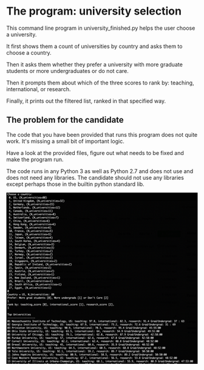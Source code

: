 # The program: university selection

This command line program in university_finished.py helps the user choose
a university.

It first shows them a count of universities by country 
and asks them to choose a country.

Then it asks them whether they prefer a university with more
graduate students or more undergraduates or do not care.

Then it prompts them about which of the three scores to rank by:
teaching, international, or research.

Finally, it prints out the filtered list, ranked in that specified way.

The problem for the candidate
--------------------------------
The code that you have been provided that runs this program does not quite work.
It's missing a small bit of important logic.

Have a look at the provided files, figure out what needs to be fixed and make 
the program run.

The code runs in any Python 3 as well as Python 2.7 and does not use and 
does not need any libraries. The candidate should not use any libraries 
except perhaps those in the builtin python standard lib.

![Screenshot](./screenshot.png)
